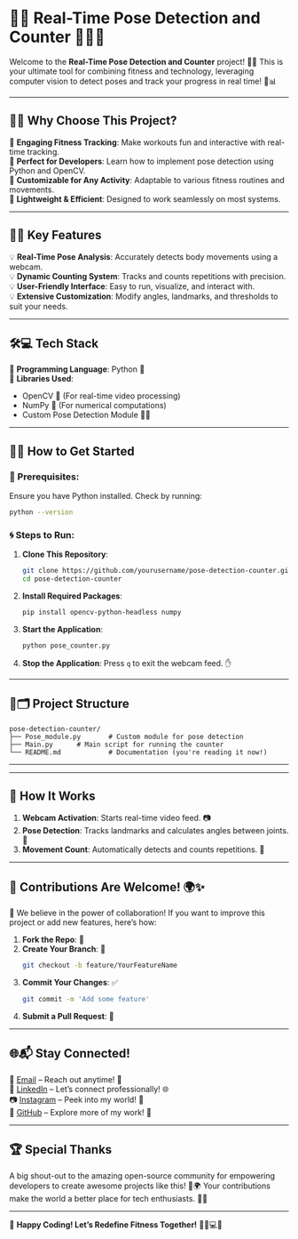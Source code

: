 # 🌟🤖 Real-Time Pose Detection and Counter 🏋️‍♀️🎥

Welcome to the **Real-Time Pose Detection and Counter** project! 🚀🎉 This is your ultimate tool for combining fitness and technology, leveraging computer vision to detect poses and track your progress in real time! 💪📊

---

## 🌈✨ Why Choose This Project?

🌟 **Engaging Fitness Tracking**: Make workouts fun and interactive with real-time tracking.  
🌟 **Perfect for Developers**: Learn how to implement pose detection using Python and OpenCV.  
🌟 **Customizable for Any Activity**: Adaptable to various fitness routines and movements.  
🌟 **Lightweight & Efficient**: Designed to work seamlessly on most systems.  

---

## 🔑📌 Key Features

💡 **Real-Time Pose Analysis**: Accurately detects body movements using a webcam.  
💡 **Dynamic Counting System**: Tracks and counts repetitions with precision.  
💡 **User-Friendly Interface**: Easy to run, visualize, and interact with.  
💡 **Extensive Customization**: Modify angles, landmarks, and thresholds to suit your needs.  

---

## 🛠️💻 Tech Stack

🔹 **Programming Language**: Python 🐍  
🔹 **Libraries Used**:  
   - OpenCV 🎥 (For real-time video processing)  
   - NumPy 🔢 (For numerical computations)  
   - Custom Pose Detection Module 🏋️‍♂️

---

## 🚀📖 How to Get Started

### 🛑 Prerequisites:
Ensure you have Python installed. Check by running:
```bash
python --version
```

### 🌀 Steps to Run:
1. **Clone This Repository**:
   ```bash
   git clone https://github.com/yourusername/pose-detection-counter.git
   cd pose-detection-counter
   ```
2. **Install Required Packages**:
   ```bash
   pip install opencv-python-headless numpy
   ```
3. **Start the Application**:
   ```bash
   python pose_counter.py
   ```
4. **Stop the Application**:
   Press `q` to exit the webcam feed. ✋

---

## 📂🗂️ Project Structure

```plaintext
pose-detection-counter/
├── Pose_module.py       # Custom module for pose detection
├── Main.py      # Main script for running the counter
└── README.md            # Documentation (you're reading it now!)
```

---

---

## 🎯 How It Works

1. **Webcam Activation**: Starts real-time video feed. 📷  
2. **Pose Detection**: Tracks landmarks and calculates angles between joints. 🔄  
3. **Movement Count**: Automatically detects and counts repetitions. 🔢  

---

## 🤝 Contributions Are Welcome! 🌍✨

🙌 We believe in the power of collaboration! If you want to improve this project or add new features, here’s how:

1. **Fork the Repo**: 🍴
2. **Create Your Branch**: 🌿
   ```bash
   git checkout -b feature/YourFeatureName
   ```
3. **Commit Your Changes**: ✅
   ```bash
   git commit -m 'Add some feature'
   ```
4. **Submit a Pull Request**: 🔄

---

## 🌐📬 Stay Connected!

📧 [Email](mailto:nimmanirishik@gmail.com) – Reach out anytime! 💌  
🔗 [LinkedIn](https://linkedin.com/in/nimmani-rishik-66b632287) – Let’s connect professionally! 🌐  
📷 [Instagram](https://instagram.com/rishik_3142) – Peek into my world! 🌟  
🐙 [GitHub](https://github.com/yourusername) – Explore more of my work! 🚀

---

## 🏆 Special Thanks

A big shout-out to the amazing open-source community for empowering developers to create awesome projects like this! 💖🌍 Your contributions make the world a better place for tech enthusiasts. 🙏✨

---

🌟 **Happy Coding! Let’s Redefine Fitness Together!** 🏋️‍♀️💻🌟
